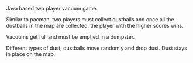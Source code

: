 Java based two player vacuum game.

Similar to pacman, two players must collect dustballs and once all the dustballs in the map are collected, the player with the higher scores wins.

Vacuums get full and must be emptied in a dumpster.

Different types of dust, dustballs move randomly and drop dust. Dust stays in place on the map.
